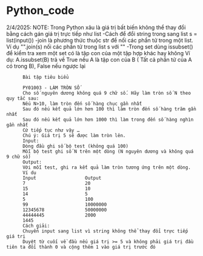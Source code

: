 # Python_code
2/4/2025: NOTE: Trong Python xâu là giá trị bất biến không thể thay đổi bằng cách gán giá trị trực tiếp như list
          -Cách để đổi string trong sang list s = list(input())
          -join là phương thức thuộc str để nối các phần tử trong một list. Ví dụ "".join(s) nối các phần tử trong list s với ""
          -Trong set dùng issubset() để kiểm tra xem một set có là tập con của một tập hợp khác hay không 
          Ví dụ: A.issubset(B) trả về True nếu A là tập con của B ( Tất cả phần tử của A có trong B), False nếu ngược lại
          
          Bài tập tiêu biểu
          
          PY01003 - LÀM TRÒN SỐ 
          Cho số nguyên dương không quá 9 chữ số. Hãy làm tròn số N theo quy tắc sau:
          Nếu N>10, làm tròn đến số hàng chục gần nhất
          Sau đó nếu kết quả lớn hơn 100 thì làm tròn đến số hàng trăm gần nhất
          Sau đó nếu kết quả lớn hơn 1000 thì làm trong đến số hàng nghìn gần nhất
          Cứ tiếp tục như vậy …
          Chú ý: Giá trị 5 sẽ được làm tròn lên.
          Input:
          Dòng đầu ghi số bộ test (không quá 100)
          Mỗi bộ test ghi số N trên một dòng (N nguyên dương và không quá 9 chữ số)
          Output:
          Với mỗi test, ghi ra kết quả làm tròn tương ứng trên một dòng.
          Ví dụ
          Input                  Output
          7                      20
          15                     10
          14                     5
          5                      100
          99                     10000000
          12345678               50000000
          44444445               2000
          1445
          Cách giải: 
          Chuyển input sang list vì string không thể thay đổi trực tiếp giá trị 
          Duyệt từ cuối về đầu nếu giá trị >= 5 và không phải giá trị đầu tiên ta đổi thành 0 và cộng thêm 1 vào giá trị trước đó

